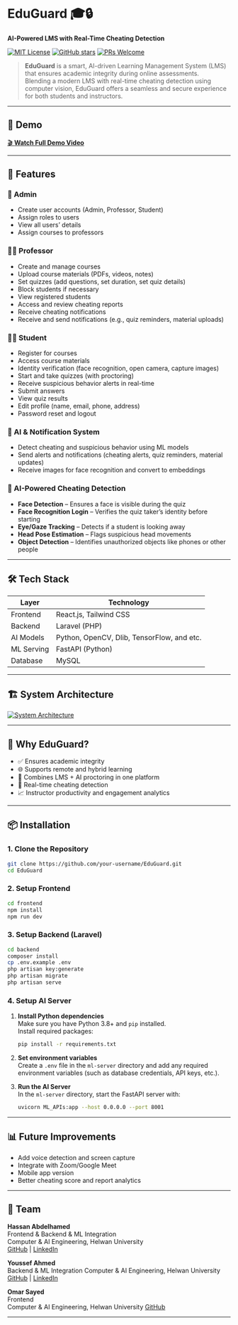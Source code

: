 # EduGuard 🎓🔒

**AI-Powered LMS with Real-Time Cheating Detection**

[![MIT License](https://img.shields.io/badge/license-MIT-green.svg)](LICENSE)
[![GitHub stars](https://img.shields.io/github/stars/HassanAbdelhamed22/EduGuard-Monorepo?style=social)](https://github.com/HassanAbdelhamed22/EduGuard-Monorepo)
[![PRs Welcome](https://img.shields.io/badge/PRs-welcome-brightgreen.svg)](https://github.com/HassanAbdelhamed22/EduGuard-Monorepo/pulls)

> **EduGuard** is a smart, AI-driven Learning Management System (LMS) that ensures academic integrity during online assessments.  
> Blending a modern LMS with real-time cheating detection using computer vision, EduGuard offers a seamless and secure experience for both students and instructors.

---

## 📸 Demo

[🎬 **Watch Full Demo Video**](https://drive.google.com/file/d/1EwZKf_VV6rn2qdm_OYfcB5s6CKc4S-bS/view?usp=sharing)

---

## 🚀 Features

### 👤 Admin

- Create user accounts (Admin, Professor, Student)
- Assign roles to users
- View all users’ details
- Assign courses to professors

### 👨‍🏫 Professor

- Create and manage courses
- Upload course materials (PDFs, videos, notes)
- Set quizzes (add questions, set duration, set quiz details)
- Block students if necessary
- View registered students
- Access and review cheating reports
- Receive cheating notifications
- Receive and send notifications (e.g., quiz reminders, material uploads)

### 👨‍🎓 Student

- Register for courses
- Access course materials
- Identity verification (face recognition, open camera, capture images)
- Start and take quizzes (with proctoring)
- Receive suspicious behavior alerts in real-time
- Submit answers
- View quiz results
- Edit profile (name, email, phone, address)
- Password reset and logout

### 🤖 AI & Notification System

- Detect cheating and suspicious behavior using ML models
- Send alerts and notifications (cheating alerts, quiz reminders, material updates)
- Receive images for face recognition and convert to embeddings

### 🧠 AI-Powered Cheating Detection

- **Face Detection** – Ensures a face is visible during the quiz
- **Face Recognition Login** – Verifies the quiz taker’s identity before starting
- **Eye/Gaze Tracking** – Detects if a student is looking away
- **Head Pose Estimation** – Flags suspicious head movements
- **Object Detection** – Identifies unauthorized objects like phones or other people

---

## 🛠️ Tech Stack

| Layer      | Technology                                 |
| ---------- | ------------------------------------------ |
| Frontend   | React.js, Tailwind CSS                     |
| Backend    | Laravel (PHP)                              |
| AI Models  | Python, OpenCV, Dlib, TensorFlow, and etc. |
| ML Serving | FastAPI (Python)                           |
| Database   | MySQL                                      |

---

## 🏗️ System Architecture

[![System Architecture](https://drive.google.com/uc?id=10z5Cy2EvV-cyiGN44EdYkEEzevvxrabz)](https://drive.google.com/file/d/10z5Cy2EvV-cyiGN44EdYkEEzevvxrabz/view?usp=sharing)

---

## 🔐 Why EduGuard?

- ✅ Ensures academic integrity
- 🌐 Supports remote and hybrid learning
- 🧩 Combines LMS + AI proctoring in one platform
- 🧪 Real-time cheating detection
- 📈 Instructor productivity and engagement analytics

---

## 📦 Installation

### 1. Clone the Repository

```bash
git clone https://github.com/your-username/EduGuard.git
cd EduGuard
```

### 2. Setup Frontend

```bash
cd frontend
npm install
npm run dev
```

### 3. Setup Backend (Laravel)

```bash
cd backend
composer install
cp .env.example .env
php artisan key:generate
php artisan migrate
php artisan serve
```

### 4. Setup AI Server

1. **Install Python dependencies**  
   Make sure you have Python 3.8+ and `pip` installed.  
   Install required packages:

   ```bash
   pip install -r requirements.txt
   ```

2. **Set environment variables**  
   Create a `.env` file in the `ml-server` directory and add any required environment variables (such as database credentials, API keys, etc.).

3. **Run the AI Server**  
   In the `ml-server` directory, start the FastAPI server with:
   ```bash
   uvicorn ML_APIs:app --host 0.0.0.0 --port 8001
   ```

---

## 📊 Future Improvements

- Add voice detection and screen capture
- Integrate with Zoom/Google Meet
- Mobile app version
- Better cheating score and report analytics

---

## 👥 Team

**Hassan Abdelhamed**  
Frontend & Backend & ML Integration  
Computer & AI Engineering, Helwan University  
[GitHub](https://github.com/HassanAbdelhamed22) | [LinkedIn](https://www.linkedin.com/in/hassanabdelhamedh22/)

**Youssef Ahmed**  
Backend & ML Integration
Computer & AI Engineering, Helwan University  
[GitHub](https://github.com/Youssef-Ahmed-k) | [LinkedIn](https://www.linkedin.com/in/youssef-ahmed-541471342/)

**Omar Sayed**  
Frontend  
Computer & AI Engineering, Helwan University 
[GitHub](https://github.com/omaesayed21) 

---
